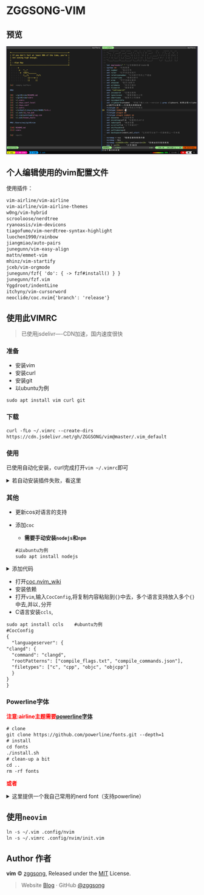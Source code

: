 # ZGGSONG-VIM

## 预览

![VIMRC](https://raw.githubusercontent.com/ZGGSONG/vim/master/vim.png)

## 个人编辑使用的vim配置文件

使用插件：
```
vim-airline/vim-airline
vim-airline/vim-airline-themes
w0ng/vim-hybrid
scrooloose/nerdtree
ryanoasis/vim-devicons
tiagofumo/vim-nerdtree-syntax-highlight
luochen1990/rainbow
jiangmiao/auto-pairs
junegunn/vim-easy-align
mattn/emmet-vim
mhinz/vim-startify
jceb/vim-orgmode
junegunn/fzf{ 'do': { -> fzf#install() } }
junegunn/fzf.vim
Yggdroot/indentLine
itchyny/vim-cursorword
neoclide/coc.nvim{'branch': 'release'}
```
## 使用此VIMRC

> 已使用jsdelivr—-CDN加速，国内速度很快

### 准备
- 安装vim
- 安装curl
- 安装git
-  以ubuntu为例
```
sudo apt install vim curl git
```
### 下载
```
curl -fLo ~/.vimrc --create-dirs https://cdn.jsdelivr.net/gh/ZGGSONG/vim@master/.vim_default
```
### 使用

已使用自动化安装，curl完成打开`vim ~/.vimrc`即可


<details>
  <summary>若自动安装插件失败，看这里</summary>

  ```
  vim
  :PlugInstall
  #完成更新
  :wq
  vim
  #畅快的使用vim
  ```

</details>

### 其他
- 更新cos对语言的支持

- 添加`coc`
	- __需要手动安装`nodejs`和`npm`__
	
	```
	#以ubuntu为例
	sudo apt install nodejs

	```

<details>
  <summary>添加代码</summary>
  
```
Plug 'neoclide/coc.nvim', {'branch': 'release'}	"coc代码补全
"==============
" Coc配置文件
"==============
" TextEdit might fail if hidden is not set.
set hidden
" Some servers have issues with backup files, see #649.
set nobackup
set nowritebackup
" Give more space for displaying messages.
set cmdheight=2
" Having longer updatetime (default is 4000 ms = 4 s) leads to noticeable
" delays and poor user experience.
set updatetime=300
" Don't pass messages to |ins-completion-menu|.
set shortmess+=c
" Always show the signcolumn, otherwise it would shift the text each time
" diagnostics appear/become resolved.
set signcolumn=yes
" Use tab for trigger completion with characters ahead and navigate.
" NOTE: Use command ':verbose imap <tab>' to make sure tab is not mapped by
" other plugin before putting this into your config.
inoremap <silent><expr> <TAB>
      \ pumvisible() ? "\<C-n>" :
      \ <SID>check_back_space() ? "\<TAB>" :
      \ coc#refresh()
inoremap <expr><S-TAB> pumvisible() ? "\<C-p>" : "\<C-h>"

function! s:check_back_space() abort
  let col = col('.') - 1
  return !col || getline('.')[col - 1]  =~# '\s'
endfunction
" Use <c-space> to trigger completion.
inoremap <silent><expr> <c-space> coc#refresh()
" Use <cr> to confirm completion, `<C-g>u` means break undo chain at current
" position. Coc only does snippet and additional edit on confirm.
if exists('*complete_info')
  inoremap <expr> <cr> complete_info()["selected"] != "-1" ? "\<C-y>" : "\<C-g>u\<CR>"
else
  imap <expr> <cr> pumvisible() ? "\<C-y>" : "\<C-g>u\<CR>"
endif
" Use `[g` and `]g` to navigate diagnostics
nmap <silent> [g <Plug>(coc-diagnostic-prev)
nmap <silent> ]g <Plug>(coc-diagnostic-next)
" GoTo code navigation.
nmap <silent> gd <Plug>(coc-definition)
nmap <silent> gy <Plug>(coc-type-definition)
nmap <silent> gi <Plug>(coc-implementation)
nmap <silent> gr <Plug>(coc-references)
" Use K to show documentation in preview window.
nnoremap <silent> K :call <SID>show_documentation()<CR>
function! s:show_documentation()
  if (index(['vim','help'], &filetype) >= 0)
    execute 'h '.expand('<cword>')
  else
    call CocAction('doHover')
  endif
endfunction
" Highlight the symbol and its references when holding the cursor.
autocmd CursorHold * silent call CocActionAsync('highlight')
" Symbol renaming.
nmap <leader>rn <Plug>(coc-rename)
" Formatting selected code.
xmap <leader>f  <Plug>(coc-format-selected)
nmap <leader>f  <Plug>(coc-format-selected)
augroup mygroup
  autocmd!
  " Setup formatexpr specified filetype(s).
  autocmd FileType typescript,json setl formatexpr=CocAction('formatSelected')
  " Update signature help on jump placeholder.
  autocmd User CocJumpPlaceholder call CocActionAsync('showSignatureHelp')
augroup end
" Applying codeAction to the selected region.
" Example: `<leader>aap` for current paragraph
xmap <leader>a  <Plug>(coc-codeaction-selected)
nmap <leader>a  <Plug>(coc-codeaction-selected)
" Remap keys for applying codeAction to the current line.
nmap <leader>ac  <Plug>(coc-codeaction)
" Apply AutoFix to problem on the current line.
nmap <leader>qf  <Plug>(coc-fix-current)
" Introduce function text object
" NOTE: Requires 'textDocument.documentSymbol' support from the language server.
xmap if <Plug>(coc-funcobj-i)
xmap af <Plug>(coc-funcobj-a)
omap if <Plug>(coc-funcobj-i)
omap af <Plug>(coc-funcobj-a)
" Add `:Format` command to format current buffer.
command! -nargs=0 Format :call CocAction('format')
" Add `:Fold` command to fold current buffer.
command! -nargs=? Fold :call     CocAction('fold', <f-args>)
" Add `:OR` command for organize imports of the current buffer.
command! -nargs=0 OR   :call     CocAction('runCommand', 'editor.action.organizeImport')
" Add (Neo)Vim's native statusline support.
" NOTE: Please see `:h coc-status` for integrations with external plugins that
" provide custom statusline: lightline.vim, vim-airline.
set statusline^=%{coc#status()}%{get(b:,'coc_current_function','')}
" Mappings using CoCList:
" Show all diagnostics.
nnoremap <silent> <space>a  :<C-u>CocList diagnostics<cr>
" Manage extensions.
nnoremap <silent> <space>e  :<C-u>CocList extensions<cr>
" Show commands.
nnoremap <silent> <space>c  :<C-u>CocList commands<cr>
" Find symbol of current document.
nnoremap <silent> <space>o  :<C-u>CocList outline<cr>
" Search workspace symbols.
nnoremap <silent> <space>s  :<C-u>CocList -I symbols<cr>
" Do default action for next item.
nnoremap <silent> <space>j  :<C-u>CocNext<CR>
" Do default action for previous item.
nnoremap <silent> <space>k  :<C-u>CocPrev<CR>
" Resume latest coc list.
nnoremap <silent> <space>p  :<C-u>CocListResume<CR>
```
</details>

- 打开[coc.nvim_wiki](https://github.com/neoclide/coc.nvim/wiki/Language-servers)
- 安装依赖
- 打开`vim`,输入`CocConfig`,将复制内容粘贴到`{}`中去，多个语言支持放入多个`{}`中去,并以`,`分开
- C语言安装`ccls`,
```
sudo apt install ccls    #ubuntu为例
#CocConfig
{
  "languageserver": {
"clangd": {
  "command": "clangd",
  "rootPatterns": ["compile_flags.txt", "compile_commands.json"],
  "filetypes": ["c", "cpp", "objc", "objcpp"]
  }
}
}
```

### Powerline字体

<b style="color:red">注意:airline主题需要[powerline字体](https://github.com/powerline/fonts)</b>

```
# clone
git clone https://github.com/powerline/fonts.git --depth=1
# install
cd fonts
./install.sh
# clean-up a bit
cd ..
rm -rf fonts
```
<b style="color:red">或者</b>
<details>
  <summary>这里提供一个我自己常用的nerd font（支持powerline）</summary>

> [点击下载](https://cdn.jsdelivr.net/gh/ZGGSONG/vim/Fira%20Code%20Regular%20Nerd%20Font%20Complete.ttf)

</details>


## 使用`neovim`

```shell
ln -s ~/.vim .config/nvim
ln -s ~/.vimrc .config/nvim/init.vim
```

## Author 作者

**vim** © [zggsong](https://github.com/zggsong), Released under the [MIT](https://github.com/ZGGSONG/vim/blob/main/LICENSE) License.<br>

> Website [Blog](https://www.zggsong.com) · GitHub [@zggsong](https://github.com/zggsong)
